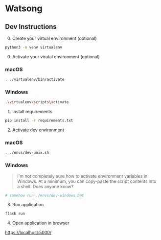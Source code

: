 # Watsong

## Dev Instructions

0. Create your virtual environment (optional)

```sh
python3 -m venv virtualenv
```

0. Activate your virutal environment (optional)

### macOS

```sh
. ./virtualenv/bin/activate
```

### Windows

```sh
.\virtualenv\scripts\activate
```

1. Install requirements

```sh
pip install -r requirements.txt
```

2. Activate dev environment

### macOS

```sh
. ./envs/dev-unix.sh
```

### Windows

> I'm not completely sure how to activate environment variables in Windows. At a minimum, you can copy-paste the script contents into a shell. Does anyone know?

```sh
# somehow run ./envs/dev-windows.bat
```

3. Run application

```sh
flask run
```

4. Open application in browser

[https://localhost:5000/](https://localhost:5000/)
